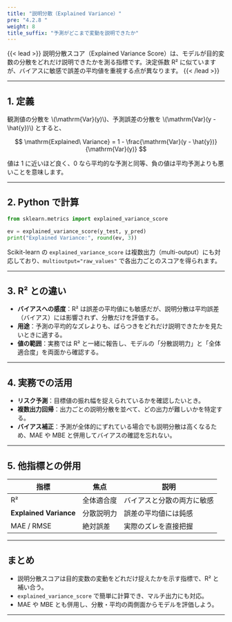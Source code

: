```yaml
---
title: "説明分散（Explained Variance）"
pre: "4.2.8 "
weight: 8
title_suffix: "予測がどこまで変動を説明できたか"
---
```


{{< lead >}}
説明分散スコア（Explained Variance Score）は、モデルが目的変数の分散をどれだけ説明できたかを測る指標です。決定係数 R² に似ていますが、バイアスに敏感で誤差の平均値を重視する点が異なります。
{{< /lead >}}

---

## 1. 定義

観測値の分散を \\(\mathrm{Var}(y)\\)、予測誤差の分散を \\(\mathrm{Var}(y - \hat{y})\\) とすると、

$$
\mathrm{Explained\ Variance} = 1 - \frac{\mathrm{Var}(y - \hat{y})}{\mathrm{Var}(y)}
$$

値は 1 に近いほど良く、0 なら平均的な予測と同等、負の値は平均予測よりも悪いことを意味します。

---

## 2. Python で計算

```python
from sklearn.metrics import explained_variance_score

ev = explained_variance_score(y_test, y_pred)
print("Explained Variance:", round(ev, 3))
```

Scikit-learn の `explained_variance_score` は複数出力（multi-output）にも対応しており、`multioutput="raw_values"` で各出力ごとのスコアを得られます。

---

## 3. R² との違い

- **バイアスへの感度**：R² は誤差の平均値にも敏感だが、説明分散は平均誤差（バイアス）には影響されず、分散だけを評価する。
- **用途**：予測の平均的なズレよりも、ばらつきをどれだけ説明できたかを見たいときに適する。
- **値の範囲**：実務では R² と一緒に報告し、モデルの「分散説明力」と「全体適合度」を両面から確認する。

---

## 4. 実務での活用

- **リスク予測**：目標値の振れ幅を捉えられているかを確認したいとき。
- **複数出力回帰**：出力ごとの説明分散を並べて、どの出力が難しいかを特定する。
- **バイアス補正**：予測が全体的にずれている場合でも説明分散は高くなるため、MAE や MBE と併用してバイアスの確認を忘れない。

---

## 5. 他指標との併用

| 指標 | 焦点 | 説明 |
| --- | --- | --- |
| R² | 全体適合度 | バイアスと分散の両方に敏感 |
| **Explained Variance** | 分散説明力 | 誤差の平均値には鈍感 |
| MAE / RMSE | 絶対誤差 | 実際のズレを直接把握 |

---

## まとめ

- 説明分散スコアは目的変数の変動をどれだけ捉えたかを示す指標で、R² と補い合う。
- `explained_variance_score` で簡単に計算でき、マルチ出力にも対応。
- MAE や MBE とも併用し、分散・平均の両側面からモデルを評価しよう。

---
